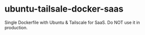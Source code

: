 # ubuntu-tailsale-docker-saas
Single Dockerfile with Ubuntu &amp; Tailscale for SaaS. Do NOT use it in production.
